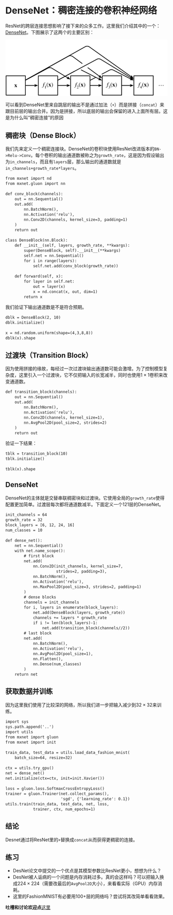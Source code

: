 # DenseNet：稠密连接的卷积神经网络

ResNet的跨层连接思想影响了接下来的众多工作。这里我们介绍其中的一个：[DenseNet](https://arxiv.org/pdf/1608.06993.pdf)。下图展示了这两个的主要区别：

![](../img/densenet.svg)

可以看到DenseNet里来自跳层的输出不是通过加法（`+`）而是拼接（`concat`）来跟目前层的输出合并。因为是拼接，所以底层的输出会保留的进入上面所有层。这是为什么叫“稠密连接”的原因

## 稠密块（Dense Block）

我们先来定义一个稠密连接块。DenseNet的卷积块使用ResNet改进版本的`BN->Relu->Conv`。每个卷积的输出通道数被称之为`growth_rate`，这是因为假设输出为`in_channels`，而且有`layers`层，那么输出的通道数就是`in_channels+growth_rate*layers`。

```{.python .input}
from mxnet import nd
from mxnet.gluon import nn

def conv_block(channels):
    out = nn.Sequential()
    out.add(
        nn.BatchNorm(),
        nn.Activation('relu'),
        nn.Conv2D(channels, kernel_size=3, padding=1)
    )
    return out

class DenseBlock(nn.Block):
    def __init__(self, layers, growth_rate, **kwargs):
        super(DenseBlock, self).__init__(**kwargs)
        self.net = nn.Sequential()
        for i in range(layers):
            self.net.add(conv_block(growth_rate))

    def forward(self, x):
        for layer in self.net:
            out = layer(x)
            x = nd.concat(x, out, dim=1)
        return x
```

我们验证下输出通道数是不是符合预期。

```{.python .input}
dblk = DenseBlock(2, 10)
dblk.initialize()

x = nd.random.uniform(shape=(4,3,8,8))
dblk(x).shape
```

## 过渡块（Transition Block）

因为使用拼接的缘故，每经过一次过渡块输出通道数可能会激增。为了控制模型复杂度，这里引入一个过渡块，它不仅把输入的长宽减半，同时也使用$1\times 1$卷积来改变通道数。

```{.python .input}
def transition_block(channels):
    out = nn.Sequential()
    out.add(
        nn.BatchNorm(),
        nn.Activation('relu'),
        nn.Conv2D(channels, kernel_size=1),
        nn.AvgPool2D(pool_size=2, strides=2)
    )
    return out
```

验证一下结果：

```{.python .input}
tblk = transition_block(10)
tblk.initialize()

tblk(x).shape
```

## DenseNet

DenseNet的主体就是交替串联稠密块和过渡块。它使用全局的`growth_rate`使得配置更加简单。过渡层每次都将通道数减半。下面定义一个121层的DenseNet。

```{.python .input}
init_channels = 64
growth_rate = 32
block_layers = [6, 12, 24, 16]
num_classes = 10

def dense_net():
    net = nn.Sequential()
    with net.name_scope():
        # first block
        net.add(
            nn.Conv2D(init_channels, kernel_size=7,
                      strides=2, padding=3),
            nn.BatchNorm(),
            nn.Activation('relu'),
            nn.MaxPool2D(pool_size=3, strides=2, padding=1)
        )
        # dense blocks
        channels = init_channels
        for i, layers in enumerate(block_layers):
            net.add(DenseBlock(layers, growth_rate))
            channels += layers * growth_rate
            if i != len(block_layers)-1:
                net.add(transition_block(channels//2))
        # last block
        net.add(
            nn.BatchNorm(),
            nn.Activation('relu'),
            nn.AvgPool2D(pool_size=1),
            nn.Flatten(),
            nn.Dense(num_classes)
        )
    return net

```

## 获取数据并训练

因为这里我们使用了比较深的网络，所以我们进一步把输入减少到$32\times 32$来训练。

```{.python .input}
import sys
sys.path.append('..')
import utils
from mxnet import gluon
from mxnet import init

train_data, test_data = utils.load_data_fashion_mnist(
    batch_size=64, resize=32)

ctx = utils.try_gpu()
net = dense_net()
net.initialize(ctx=ctx, init=init.Xavier())

loss = gluon.loss.SoftmaxCrossEntropyLoss()
trainer = gluon.Trainer(net.collect_params(),
                        'sgd', {'learning_rate': 0.1})
utils.train(train_data, test_data, net, loss,
            trainer, ctx, num_epochs=1)
```

## 结论

Desnet通过将ResNet里的`+`替换成`concat`从而获得更稠密的连接。

## 练习

- DesNet论文中提交的一个优点是其模型参数比ResNet更小，想想为什么？
- DesNet被人诟病的一个问题是内存消耗过多。真的会这样吗？可以把输入换成$224\times 224$（需要改最后的`AvgPool2D`大小），来看看实际（GPU）内存消耗。
- 这里的FashionMNIST有必要用100+层的网络吗？尝试将其改简单看看效果。


**吐槽和讨论欢迎点**[这里](https://discuss.gluon.ai/t/topic/1664)

